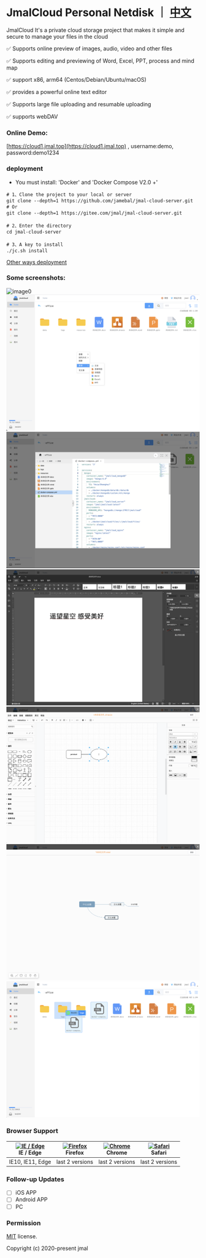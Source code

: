 # JmalCloud Personal Netdisk ｜ [中文](https://github.com/jamebal/jmal-cloud-view/blob/master/README.md)
JmalCloud It's a private cloud storage project that makes it simple and secure to manage your files in the cloud

✅ Supports online preview of images, audio, video and other files

✅ Supports editing and previewing of Word, Excel, PPT, process and mind map

✅ support x86, arm64 (Centos/Debian/Ubuntu/macOS)

✅ provides a powerful online text editor

✅ Supports large file uploading and resumable uploading

✅ supports webDAV

### Online Demo:
[https://cloud1.jmal.top](https://cloud1.jmal.top) , username:demo, password:demo1234


### deployment

- You must install: 'Docker' and 'Docker Compose V2.0 +'

```shell
# 1、Clone the project to your local or server
git clone --depth=1 https://github.com/jamebal/jmal-cloud-server.git
# Or
git clone --depth=1 https://gitee.com/jmal/jmal-cloud-server.git

# 2、Enter the directory
cd jmal-cloud-server

# 3、A key to install
./jc.sh install
```
[Other ways deployment](https://blog.jmal.top/s/%E9%83%A8%E7%BD%B2jmalcloud)

### Some screenshots:
![image0](https://www.jmal.top/api/file/jmal/jmalcloud/releases/%E6%88%AA%E5%B1%8F%20192.png)
![image1](./doc/%E6%88%AA%E5%B1%8F%2028.png)
![image2](./doc/%E6%88%AA%E5%B1%8F%2029.png)
![image3](./doc/%E6%88%AA%E5%B1%8F%2030.png)
![image4](./doc/%E6%88%AA%E5%B1%8F%2031.png)
![image5](./doc/%E6%88%AA%E5%B1%8F%2032.png)
![image6](./doc/%E6%88%AA%E5%B1%8F%2033.png)
### Browser Support

| [<img src="https://raw.githubusercontent.com/alrra/browser-logos/master/src/edge/edge_48x48.png" alt="IE / Edge" width="24px" height="24px" />](http://godban.github.io/browsers-support-badges/)</br>IE / Edge | [<img src="https://raw.githubusercontent.com/alrra/browser-logos/master/src/firefox/firefox_48x48.png" alt="Firefox" width="24px" height="24px" />](http://godban.github.io/browsers-support-badges/)</br>Firefox | [<img src="https://raw.githubusercontent.com/alrra/browser-logos/master/src/chrome/chrome_48x48.png" alt="Chrome" width="24px" height="24px" />](http://godban.github.io/browsers-support-badges/)</br>Chrome | [<img src="https://raw.githubusercontent.com/alrra/browser-logos/master/src/safari/safari_48x48.png" alt="Safari" width="24px" height="24px" />](http://godban.github.io/browsers-support-badges/)</br>Safari |
| --------- | --------- | --------- | --------- |
| IE10, IE11, Edge| last 2 versions| last 2 versions| last 2 versions

### Follow-up Updates

- [ ] iOS APP
- [ ] Android APP
- [ ] PC

### Permission

[MIT](https://github.com/jamebal/jmal-cloud-view/blob/master/LICENSE) license.

Copyright (c) 2020-present jmal
